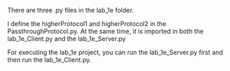 There are three .py files in the lab_1e folder.

I define the higherProtocol1 and higherProtocol2 in the PassthroughProtocol.py.
At the same time, it is imported in both the lab_1e_Client.py and the lab_1e_Server.py

For executing the lab_1e project, you can run the lab_1e_Server.py first and then run the lab_1e_Client.py.
